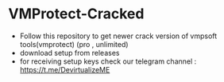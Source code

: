 # VMProtect-Cracked

* Follow this repository to get newer crack version of vmpsoft tools(vmprotect) (pro , unlimited)
* download setup from releases
* for receiving setup keys check our telegram channel : https://t.me/DevirtualizeME
